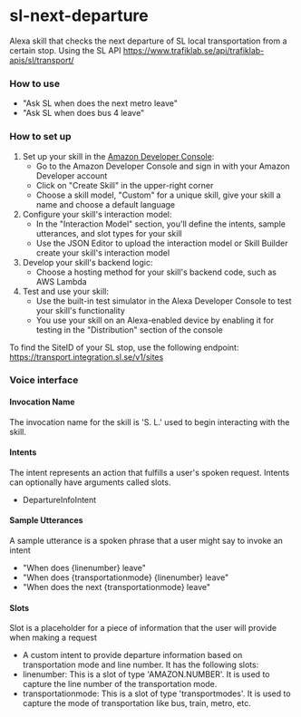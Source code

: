# sl-next-departure
Alexa skill that checks the next departure of SL local transportation from a certain stop. Using the SL API https://www.trafiklab.se/api/trafiklab-apis/sl/transport/

### How to use
* "Ask SL when does the next metro leave"
* "Ask SL when does bus 4 leave"

### How to set up
1. Set up your skill in the [Amazon Developer Console](https://developer.amazon.com/alexa):
   * Go to the Amazon Developer Console and sign in with your Amazon Developer account
   * Click on "Create Skill" in the upper-right corner
   * Choose a skill model, "Custom" for a unique skill, give your skill a name and choose a default language
2. Configure your skill's interaction model:
   * In the "Interaction Model" section, you'll define the intents, sample utterances, and slot types for your skill
   * Use the JSON Editor to upload the interaction model or Skill Builder create your skill's interaction model
3. Develop your skill's backend logic:
   * Choose a hosting method for your skill's backend code, such as AWS Lambda
4. Test and use your skill:
   * Use the built-in test simulator in the Alexa Developer Console to test your skill's functionality
   * You use your skill on an Alexa-enabled device by enabling it for testing in the "Distribution" section of the console

To find the SiteID of your SL stop, use the following endpoint: https://transport.integration.sl.se/v1/sites

### Voice interface

#### Invocation Name
The invocation name for the skill is 'S. L.' used to begin interacting with the skill.

#### Intents
The intent represents an action that fulfills a user's spoken request. Intents can optionally have arguments called slots.
* DepartureInfoIntent

#### Sample Utterances
A sample utterance is a spoken phrase that a user might say to invoke an intent 

* "When does {linenumber} leave"
* "When does {transportationmode} {linenumber} leave"
* "When does the next {transportationmode} leave"

#### Slots
Slot is a placeholder for a piece of information that the user will provide when making a request

* A custom intent to provide departure information based on transportation mode and line number. It has the following slots:
* linenumber: This is a slot of type 'AMAZON.NUMBER'. It is used to capture the line number of the transportation mode.
* transportationmode: This is a slot of type 'transportmodes'. It is used to capture the mode of transportation like bus, train, metro, etc.
